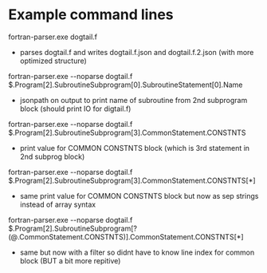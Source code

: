 ﻿

Example command lines
=====================

fortran-parser.exe dogtail.f
- parses dogtail.f and writes dogtail.f.json and dogtail.f.2.json (with more optimized structure)

fortran-parser.exe --noparse dogtail.f $.Program[2].SubroutineSubprogram[0].SubroutineStatement[0].Name
- jsonpath on output to print name of subroutine from 2nd subprogram block
  (should print IO for digtail.f)

fortran-parser.exe --noparse dogtail.f $.Program[2].SubroutineSubprogram[3].CommonStatement.CONSTNTS
- print value for COMMON CONSTNTS block (which is 3rd statement in 2nd subprog block)

fortran-parser.exe --noparse dogtail.f $.Program[2].SubroutineSubprogram[3].CommonStatement.CONSTNTS[*]
- same print value for COMMON CONSTNTS block but now as sep strings instead of array syntax

fortran-parser.exe --noparse dogtail.f $.Program[2].SubroutineSubprogram[?(@.CommonStatement.CONSTNTS)].CommonStatement.CONSTNTS[*]
- same but now with a filter so didnt have to know line index for common block (BUT a bit more repitive)

